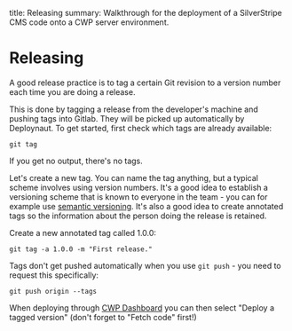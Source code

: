 title: Releasing
summary: Walkthrough for the deployment of a SilverStripe CMS code onto a CWP server environment.

# Releasing

A good release practice is to tag a certain Git revision to a version number each time you are doing a release.

This is done by tagging a release from the developer's machine and pushing tags into Gitlab. They will be picked up
automatically by Deploynaut. To get started, first check which tags are already available:

	git tag

If you get no output, there's no tags.

Let's create a new tag. You can name the tag anything, but a typical scheme involves using version numbers. It's a good
idea to establish a versioning scheme that is known to everyone in the team - you can for example use [semantic
versioning](http://semver.org/). It's also a good idea to create annotated tags so the information about the person
doing the release is retained.

Create a new annotated tag called 1.0.0:

	git tag -a 1.0.0 -m "First release."

Tags don't get pushed automatically when you use `git push` - you need to request this specifically:

	git push origin --tags

When deploying through [CWP Dashboard](http://dash.cwp.govt.nz) you can then select "Deploy a tagged version" (don't forget to "Fetch code" first!)
